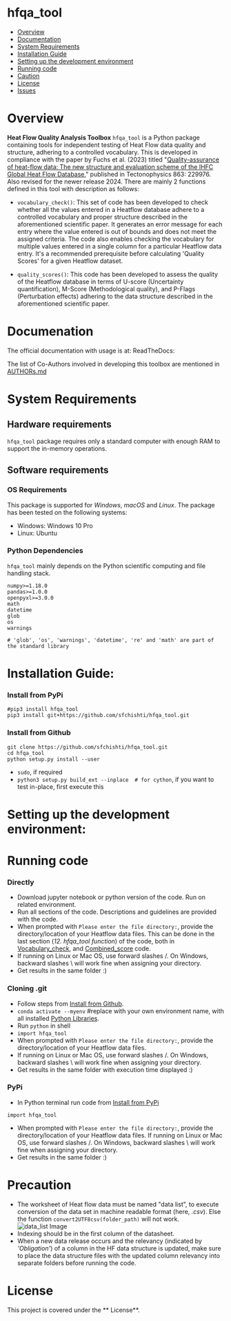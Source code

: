 # hfqa_tool

- [Overview](#overview)
- [Documentation](#documentation)
- [System Requirements](#system-requirements)
- [Installation Guide](#installation-guide)
- [Setting up the development environment](#setting-up-the-development-environment)
- [Running code](#running-code)
- [Caution](#caution)
- [License](#license)
- [Issues](https://github.com/https://git-int.gfz-potsdam.de/chishti/heatflow-quality-analysis-code/issues)

# Overview

**Heat Flow Quality Analysis Toolbox** `hfqa_tool` is a Python package containing tools for independent testing of Heat Flow data quality and structure, adhering to a controlled vocabulary. This is developed in compliance with the paper by Fuchs et al. (2023) titled "[Quality-assurance of heat-flow data: The new structure and evaluation scheme of the IHFC Global Heat Flow Database](https://doi.org/10.1016/j.tecto.2023.229976)," published in Tectonophysics 863: 229976. Also revised for the newer release 2024. There are mainly 2 functions defined in this tool with description as follows:

- `vocabulary_check()`: This set of code has been developed to check whether all the values entered in a Heatflow database adhere to a controlled vocabulary and proper structure described in the aforementioned scientific paper. It generates an error message for each entry where the value entered is out of bounds and does not meet the assigned criteria. The code also enables checking the vocabulary for multiple values entered in a single column for a particular Heatflow data entry.
It's a recommended prerequisite before calculating 'Quality Scores' for a given Heatflow dataset.

- `quality_scores()`: This code has been developed to assess the quality of the Heatflow database in terms of U-score (Uncertainty quantification), M-Score (Methodological quality), and P-Flags (Perturbation effects) adhering to the data structure described in the aforementioned scientific paper.

# Documenation
The official documentation with usage is at: 
ReadTheDocs: 

The list of Co-Authors involved in developing this toolbox are mentioned in [AUTHORs.md](https://github.com/sfchishti/hfqa_tool/blob/main/AUTHORs.md)

# System Requirements
## Hardware requirements
`hfqa_tool` package requires only a standard computer with enough RAM to support the in-memory operations.

## Software requirements
### OS Requirements
This package is supported for *Windows*, *macOS* and *Linux*. The package has been tested on the following systems:
+ Windows: Windows 10 Pro
+ Linux: Ubuntu 

### Python Dependencies
`hfqa_tool` mainly depends on the Python scientific computing and file handling stack.

```
numpy>=1.18.0
pandas>=1.0.0
openpyxl>=3.0.0
math
datetime
glob
os
warnings

# 'glob', 'os', 'warnings', 'datetime', 're' and 'math' are part of the standard library
```

# Installation Guide:

### Install from PyPi
```
#pip3 install hfqa_tool
pip3 install git+https://github.com/sfchishti/hfqa_tool.git
```

### Install from Github
```
git clone https://github.com/sfchishti/hfqa_tool.git
cd hfqa_tool
python setup.py install --user
```
- `sudo`, if required
- `python3 setup.py build_ext --inplace  # for cython`, if you want to test in-place, first execute this

# Setting up the development environment:

# Running code
### Directly
- Download jupyter notebook or python version of the code. Run on related environment.
- Run all sections of the code. Descriptions and guidelines are provided with the code.
- When prompted with `Please enter the file directory:`, provide the directory/location of your Heatflow data files. This can be done in the last section (*12. hfqa_tool function*) of the code, both in [Vocabulary_check](https://github.com/sfchishti/hfqa_tool/blob/main/notebooks/Vocabulary_check.ipynb), and [Combined_score](https://github.com/sfchishti/hfqa_tool/blob/main/notebooks/Combined_score.ipynb) code.
- If running on Linux or Mac OS, use forward slashes /. On Windows, backward slashes \ will work fine when assigning your directory.
- Get results in the same folder :)
### Cloning .git
- Follow steps from [Install from Github](#install-from-github).
- `conda activate --myenv` #replace with your own environment name, with all installed [Python Libraries](#python-dependencies).
- Run `python` in shell
- `import hfqa_tool`
- When prompted with `Please enter the file directory:`, provide the directory/location of your Heatflow data files.
- If running on Linux or Mac OS, use forward slashes /. On Windows, backward slashes \ will work fine when assigning your directory.
- Get results in the same folder with execution time displayed :)
### PyPi
- In Python terminal run code from [Install from PyPi](#install-from-pypi)
```
import hfqa_tool
```
-  When prompted with `Please enter the file directory:`, provide the directory/location of your Heatflow data files. If running on Linux or Mac OS, use forward slashes /. On Windows, backward slashes \ will work fine when assigning your directory.
- Get results in the same folder :)
    
# Precaution
- The worksheet of Heat flow data must be named "data list", to execute conversion of the data set in machine readable format (here, *.csv*). Else the function `convert2UTF8csv(folder_path)` will not work.
![data_list Image](Graphics/data_list.png)
- Indexing should be in the first column of the datasheet.
- When a new data release occurs and the relevancy (indicated by *'Obligation'*) of a column in the HF data structure is updated, make sure to place the data structure files with the updated column relevancy into separate folders before running the code.

# License

This project is covered under the ** License**.
